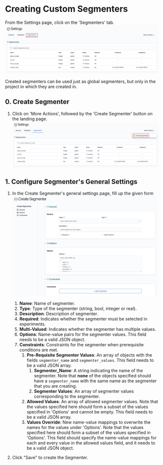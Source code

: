 # Creating Custom Segmenters

From the Settings page, click on the 'Segmenters' tab.
![Create Custom Segmenter Navigation](../assets/15_create_custom_segmenter_navigate.png)

Created segmenters can be used just as global segmenters, but only in the project in which they are created in.

## 0. Create Segmenter
1. Click on 'More Actions', followed by the 'Create Segmenter' button on the landing page.
   ![Create Custom Segmenter Landing](../assets/15_create_custom_segmenter_button.png)

## 1. Configure Segmenter's General Settings
1. In the Create Segmenter's general settings page, fill up the given form
   ![Create_Custom_Segmenter General](../assets/15_create_custom_segmenter_general.png)
    1. __Name__: Name of segmenter.
    2. __Type__: Type of the segmenter (string, bool, integer or real).
    3. __Description__: Description of segmenter.
    4. __Required__: Indicates whether the segmenter must be selected in experiments.
    5. __Multi-Valued__: Indicates whether the segmenter has multiple values.
    6. __Options__: Name-value pairs for the segmenter values. This field needs to be a valid JSON object.
    7. __Constraints__: Constraints for the segmenter when prerequisite conditions are met.
        1. __Pre-Requisite Segmenter Values__: An array of objects with the fields `segmenter_name` and
           `segmenter_values`. This field needs to be a valid JSON array.
            1. __Segmenter_Name__: A string indicating the name of the segmenter. Note that **none** of the objects specified should have a `segmenter_name` with the
               same name as the segmenter that you are creating.
            2. __Segmenter Values__: An array of segmenter values corresponding to the segmenter.
        2. __Allowed Values__: An array of allowed segmenter values. Note that the values specified here should form
           a subset of the values specified in 'Options' and cannot be empty. This field needs to be a valid
           JSON array.
        3. __Values Override__: New name-value mappings to overwrite the names for the values under 'Options'.
           Note that the values specified here should form a subset of the values specified in 'Options'. This field
           should specify the name-value mappings for each and every value in the allowed values field, and it needs to
           be a valid JSON object.

2. Click "Save" to create the Segmenter.
